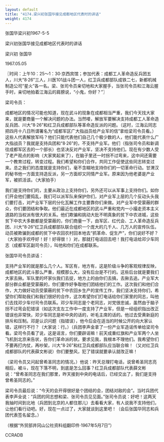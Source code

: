 ```yaml
---
layout: default
title: "4174.梁兴初张国华接见成都地区代表时的讲话"
weight: 4174
---
```


张国华梁兴初1967-5-5

梁兴初张国华接见成都地区代表时的讲话

梁兴初  张国华

1967.05.05

〖时间：上午10：25～1：30·京西宾馆；参加代表：成都工人革命造反兵团五人，川大“8·26”三人，川医101战斗团一人，红卫兵成都部队成铁二七，新都机械制造公司“星火”各一名。梁、张司令员亲切地和大家握手，当张司令员和江海云握手时，亲切地拍着江海云的肩膀说，“小鬼，你好？”〗

梁司令员：

成都地区的情况可能也知道，现在武斗的现象在成都相当严重，我们今天找大家来，就是要商量一个解决问题的办法。当然喽，解放军要解决支持成都工人革命造反兵团、川大“8·26”和红卫兵成都部队等革命造反派的问题。（这时，江海云同志把四月十八日所谓署名为“成都军区广大指战员给产业军的信”拿给梁司令员看。）这些人代表解放军吗？他们只能代表他们自己几个极少数的人，他们能代表什么广大指战员？我就是支持兵团和“8·26”的，不支持产业军。他们（指张司令员和新调往成都军区去的一个部长）也坚决反对产业军，坚决不支持他们。现在有少数人受了老产观点的影响（大家笑起来了），在脑子里还一时拐不过弯来，这中间还需要一个教育过程，转变过程。我们希望和你们合作，共同工作促使这些同志转变过来。总之我们的态度就是支持你们，毫不含糊地支持你们的一切革命行动。甘渭汉的秘书他一方面支持造反派，另一方面却又同情产业军。原来因为他老婆是产业军，被抓活该。（大家拍手）

我们是支持你们的，主要从政治上支持你们，另外还可以从军事上支持你们。如你们开会他们要捣乱，我们可以派军队来保护你们，对产业军上层的几个反动头头我们要打击，对产业军下层的分化瓦解工作主要靠你们来做。对产业军中受蒙蔽的群众，你们要团结和争取。他们最近在成都地区的武斗严重和党内一小撮走资本主义道路的当权派有很大的关系。他们欺骗和挑动大批不明真象的贫下中农进城，这些贫下中农大多数都是受蒙蔽的，你们商量一下，由军区、红代会、工人革命造反兵团、川大“8·26”红卫兵成都部队联合组织一个庞大的几千人、几万人的宣传队伍，动员被欺骗到成都的贫下中农回农村回本地去“抓革命、促生产”，你们说好不好？（大家拍手欢呼好！好！好得很！）对，那就打电话回去吧！我打电话给邓少车同志（成都军区副司令员），叫他和你们在成都联系。

张国华司令员讲话：

支持产业军的就是那么几个人。军区有，地方有，这是阶级斗争的客观规律反映，成都地区的武斗那么严重，规模那么大，没有后台是不行的。这些后台就是要我们大家去揪。军队里的坏家伙我们去捉，地方上的由你们去搞，去揪去追。产业军大部分群众都是受蒙蔽的，你们要作好争取他们团结他们的工作。这次我们和他们合作，大力做好动员受蒙蔽的贫下中农回乡生产的宣传工作，我们坚决支持你们，希望你们帮助我们和我们很好的合作，这次希望你们打电话给你们家里的同志，叫他们去找邓少车付司令员联系。邓少车同志是个老同志，对党很忠诚，虽然由于脑子拐不过弯会犯错误（如这次支左工作中一度支持了产业军，但是一经组织指出改正错误也非常快，邓少车同志是听中央的话的，听毛主席的话的。他过去受黄新庭的排斥和压制。邓是认识问题（指错误），他今后会在适当的时候公开的向大家认错，这样行不行？（大家说：行。）（兵团李声金拿了一份产业军造谣传单给梁司令看。梁司令员看了说，这是谣言，你们要辟谣嘛！前天成重红旗和产业军两个人坐飞机到北京来告状，告你们革命派的状。要求见我，我根本不理他们。我希望你们不要再打内仗，再吵架，川大“8·26”和红卫兵成都部队应当联合嘛！（又对红卫兵成都部队的代表薛文彬说）你们要整风，犯了错误就要承认就改正嘛！

（梁司令员又问起曾希圣同志的情况。）他说：昨天总理打电话，说曾希圣同志亮相后，被斗，现在下落不明，到底是怎么回事？红卫兵成都部队代表薛文彬说：“曾希圣同志在我们那里，昨天接到中央的电话后，已经交出了，我们是支持曾希圣同志的。”

梁司令员最后说：“今天的会开得很好是个团结的会，团结对敌的会”。当时兵团代表李声全说：“兵团的同志想和梁、张司令员见见面。”张司令员说：好吧！这两天我抽时间到北地（兵团到北京的人都住那儿）去看看大家，有人说我不支持他们，让他们看行动吧。好，现在一点过了，大家就谈到这里吧！（会后张国华同志和兵团代表签名留念。）

（根据“外贸部井冈山公社资料组翻印件·1967年5月7日”）

CCRADB

